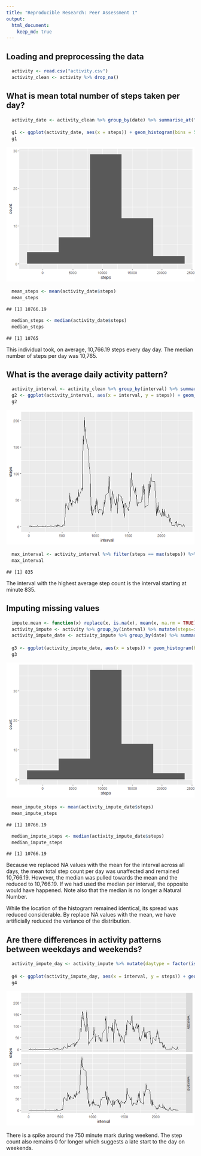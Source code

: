 ```yaml
---
title: "Reproducible Research: Peer Assessment 1"
output: 
  html_document:
    keep_md: true
---
```




## Loading and preprocessing the data


```r
  activity <- read.csv("activity.csv")
  activity_clean <- activity %>% drop_na()
```

## What is mean total number of steps taken per day?


```r
  activity_date <- activity_clean %>% group_by(date) %>% summarise_at("steps", sum)

  g1 <- ggplot(activity_date, aes(x = steps)) + geom_histogram(bins = 5)
  g1
```

![](PA1_template_files/figure-html/unnamed-chunk-2-1.png)<!-- -->

```r
  mean_steps <- mean(activity_date$steps)
  mean_steps
```

```
## [1] 10766.19
```

```r
  median_steps <- median(activity_date$steps)
  median_steps
```

```
## [1] 10765
```

This individual took, on average, 10,766.19 steps every day day. The median number of steps per day was 10,765.

## What is the average daily activity pattern?


```r
  activity_interval <- activity_clean %>% group_by(interval) %>% summarise_at("steps", mean)
  g2 <- ggplot(activity_interval, aes(x = interval, y = steps)) + geom_line()
  g2
```

![](PA1_template_files/figure-html/unnamed-chunk-3-1.png)<!-- -->

```r
  max_interval <- activity_interval %>% filter(steps == max(steps)) %>% pull(interval)
  max_interval
```

```
## [1] 835
```
The interval with the highest average step count is the interval starting at minute 835.

## Imputing missing values

```r
  impute.mean <- function(x) replace(x, is.na(x), mean(x, na.rm = TRUE))
  activity_impute <- activity %>% group_by(interval) %>% mutate(steps=impute.mean(steps)) %>% ungroup()
  activity_impute_date <- activity_impute %>% group_by(date) %>% summarise_at("steps", sum)
  
  g3 <- ggplot(activity_impute_date, aes(x = steps)) + geom_histogram(bins = 5)
  g3
```

![](PA1_template_files/figure-html/unnamed-chunk-4-1.png)<!-- -->

```r
  mean_impute_steps <- mean(activity_impute_date$steps)
  mean_impute_steps
```

```
## [1] 10766.19
```

```r
  median_impute_steps <- median(activity_impute_date$steps)
  median_impute_steps
```

```
## [1] 10766.19
```
Because we replaced NA values with the mean for the interval across all days, the mean total step count per day was unaffected and remained 10,766.19. However, the median was pulled towards the mean and the reduced to 10,766.19. If we had used the median per interval, the opposite would have happened. Note also that the median is no longer a Natural Number.

While the location of the histogram remained identical, its spread was reduced considerable. By replace NA values with the mean, we have artificially reduced the variance of the distribution.

## Are there differences in activity patterns between weekdays and weekends?


```r
  activity_impute_day <- activity_impute %>% mutate(daytype = factor(is.weekend(date), levels=c(TRUE, FALSE), labels=c("weekday", "weekend"))) %>% group_by(interval, daytype) %>% summarise_at("steps", mean)

  g4 <- ggplot(activity_impute_day, aes(x = interval, y = steps)) + geom_line() + facet_grid(rows = vars(daytype))
  g4
```

![](PA1_template_files/figure-html/unnamed-chunk-5-1.png)<!-- -->

There is a spike around the 750 minute mark during weekend. The step count also remains 0 for longer which suggests a late start to the day on weekends.
